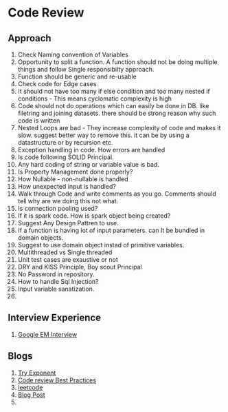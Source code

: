 # Code Review

## Approach
1. Check Naming convention of Variables
2. Opportunity to split a function. A function should not be doing multiple things and follow Single responsibilty approach.
3. Function should be generic and re-usable
4. Check code for Edge cases
5. It should not have too many if else condition and too many nested if conditions - This means cyclomatic complexity is high
6. Code should not do operations which can easily be done in DB. like filetring and joining datasets. there should be strong reason why such code is written
7. Nested Loops are bad - They increase complexity of code and makes it slow. suggest better way to remove this. it can be by using a datastructure or by recursion etc.
8. Exception handling in code. How errors are handled
9. Is code following SOLID Principal.
10. Any hard coding of string or variable value is bad.
11. Is Property Management done properly?
12. How Nullable - non-nullable is handled
13. How unexpected input is handled?
14. Walk through Code and write comments as you go. Comments should tell why are we doing this not what.
15. Is connection pooling used?
16. If it is spark code. How is spark object being created?
17. Suggest Any Design Pattren to use.
18. If a function is having lot of input parameters. can It be bundled in domain objects.
19. Suggest to use domain object instad of primitive variables.
20. Multithreaded vs Single threaded
21. Unit test cases are exaustive or not
22. DRY and KISS Principle, Boy scout Principal
23. No Password in repository.
24. How to handle Sql Injection?
25. Input variable sanatization.
26. 

## Interview Experience
1. [Google EM Interview](https://www.teamblind.com/post/Google-code-review-interview-5HSeJtjD)

## Blogs
1. [Try Exponent](https://blog.tryexponent.com/how-to-ace-a-code-review/)
2. [Code review Best Practices](https://www.youtube.com/watch?v=1Ge__2Yx_XQ)
3. [leetcode](https://leetcode.com/discuss/study-guide/1535554/how-to-prep-for-a-google-code-review-interview-question)
4. [Blog Post](http://www.javainterview.in/p/code-review-interview-questions.html)
5. 

